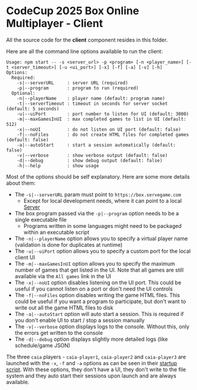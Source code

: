 # CodeCup 2025 Box Online Multiplayer - Client

All the source code for the **client** component resides in this folder.

Here are all the command line options available to run the client:

```
Usage: npm start -- -s <server_url> -p <program> [-n <player_name>] [-t <server_timeout>] [-u <ui_port>] [-x] [-f] [-a] [-v] [-h]
Options:
  Required:
    -s|--serverURL     : server URL (required)
    -p|--program       : program to run (required)
  Optional:
    -n|--playerName    : player name (default: program name)
    -t|--serverTimeout : timeout in seconds for server socket (default: 5 seconds)
    -u|--uiPort        : port number to listen for UI (default: 3000)
    -m|--maxGamesInUI  : max completed games to list in UI (default: 512)
    -x|--noUI          : do not listen on UI port (default: false)
    -f|--noFiles       : do not create HTML files for completed games (default: false)
    -a|--autoStart     : start a session automatically (default: false)
    -v|--verbose       : show verbose output (default: false)
    -d|--debug         : show debug output (default: false)
    -h|--help          : show usage
```

Most of the options should be self explanatory.  Here are some more details about them:

- The `-s|--serverURL` param must point to `https://box.servegame.com`
  - Except for local development needs, where it can point to a local [Server](../server/)
- The box program passed via the `-p|--program` option needs to be a single executable file
  - Programs written in some languages might need to be packaged within an executable script
- The `-n|--playerName` option allows you to specify a virtual player name (validation is done for duplicates at runtime)
- The `-u|--uiPort` option allows you to specify a custom port for the local client UI
- The `-m|--maxGamesInUI` option allows you to specify the maximum number of games that get listed in the UI.  Note that all games are still available via the `All games` link in the UI
- The `-x|--noUI` option disables listening on the UI port.  This could be useful if you cannot listen on a port or don't need the UI controls
- The `-f|--noFiles` option disables writing the game HTML files.  This could be useful if you want a program to participate, but don't want to write out all the game HTML files to disk
- The `-a|--autoStart` option will auto start a session.  This is required if you don't enable UI to start / stop a session manually
- The `-v|--verbose` option displays logs to the console.  Without this, only the errors get written to the console
- The `-d|--debug` option displays slightly more detailed logs (like schedule/game JSON)

The three `caia` players - `caia-player1`, `caia-player2` and `caia-player3` are launched with the `-x`, `-f` and `-a` options as can be seen in their [startup script](../docker/client/start-caia-players.sh).  With these options, they don't have a UI, they don't write to the file system and they auto start their sessions upon launch and are always available.

